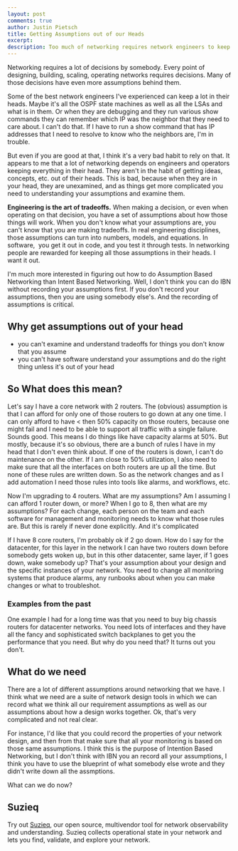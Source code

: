 ```yaml
---
layout: post
comments: true
author: Justin Pietsch
title: Getting Assumptions out of our Heads
excerpt: 
description: Too much of networking requires network engineers to keep a lot in their heads. We need to get that out.
---
```


Networking requires a lot of decisions by somebody. Every point of designing, building, scaling, operating networks requires decisions. Many of those decisions have even more assumptions behind them.

Some of the best network engineers I've experienced can keep a lot in their heads. Maybe it's all the OSPF state machines as well as all the LSAs and what is in them. Or when they are debugging and they run various show commands they can remember which IP was the neighbor that they need to care about. I can't do that. If I have to run a show command that has IP addresses that I need to resolve to know who the neighbors are, I'm in trouble. 

But even if you are good at that, I think it's a very bad habit to rely on that. It appears to me that a lot of networking depends on engineers and operators keeping everything in their head. They aren't in the habit of getting ideas, concepts, etc. out of their heads. This is bad, because when they are in your head, they are unexamined, and as things get more complicated you need to understanding your assumptions and examine them.

**Engineering is the art of tradeoffs.** When making a decision, or even when operating on that decision, you have a set of assumptions about how those things will work. When you don't know what your assumptions are, you can't know that you are making tradeoffs. In real engineering disciplines, those assumptions can turn into numbers, models, and equations. In software,  you get it out in code, and you test it through tests. In networking people are rewarded for keeping all those assumptions in their heads. I want it out. 

I'm much more interested in figuring out how to do Assumption Based Networking than Intent Based Networking. Well, I don't think you can do IBN without recording your assumptions first. If you don't record your assumptions, then you are using somebody else's. And the recording of assumptions is critical.

## Why get assumptions out of your head
* you can't examine and understand tradeoffs for things you don't know that you assume
* you can't have software understand your assumptions and do the right thing unless it's out of your head

## So What does this mean?
Let's say I have a core network with 2 routers. The (obvious) assumption is that I can afford for only one of those routers to go down at any one time. I can only afford to have < then 50% capacity on those routers, because one might fail and I need to be able to support all traffic with a single failure. Sounds good. This means I do things like have capacity alarms at 50%. But mostly, because it's so obvious, there are a bunch of rules I have in my head that I don't even think about. If one of the routers is down, I can't do maintenance on the other. If I am close to 50% utilization, I also need to make sure that all the interfaces on both routers are up all the time. But none of these rules are written down. So as the network changes and as I add automation I need those rules into tools like alarms, and workflows, etc.

Now I'm upgrading to 4 routers. What are my assumptions? Am I assuming I can afford 1 router down, or more? When I go to 8, then what are my assumptions? For each change, each person on the team and each software for management and monitoring needs to know what those rules are. But this is rarely if never done explicitly. And it's complicated

If I have 8 core routers, I'm probably ok if 2 go down. How do I say for the datacenter, for this layer in the network I can have two routers down before somebody gets woken up, but in this other datacenter, same layer, if 1 goes down, wake somebody up? That's your assumption about your design and the specific instances of your network. You need to change all monitoring systems that produce alarms, any runbooks about when you can make changes or what to troubleshot.



### Examples from the past
One example I had for a long time was that you need to buy big chassis routers for datacenter networks. You need lots of interfaces and they have all the fancy and sophisticated switch backplanes to get you the performance that you need. But why do you need that? It turns out you don't.


## What do we need
There are a lot of different assumptions around networking that we have. I think what we need are a suite of network design tools in which we can record what we think all our requirement assumptions as well as our assumptions about how a design works together. Ok, that's very complicated and not real clear.

For instance, I'd like that you could record the properties of your network design, and then from that make sure that all your monitoring is based on those same assumptions. I think this is the purpose of Intention Based Networking, but I don't think with IBN you an record all your assumptions, I think you have to use the blueprint of what somebody else wrote and they didn't write down all the assmptions.


What can we do now?

## Suzieq
Try out [Suzieq](https://www.stardustsystems.net/suzieq/), our open source, multivendor tool for network observability and understanding. Suzieq collects operational state in your network and lets you find, validate, and explore your network.